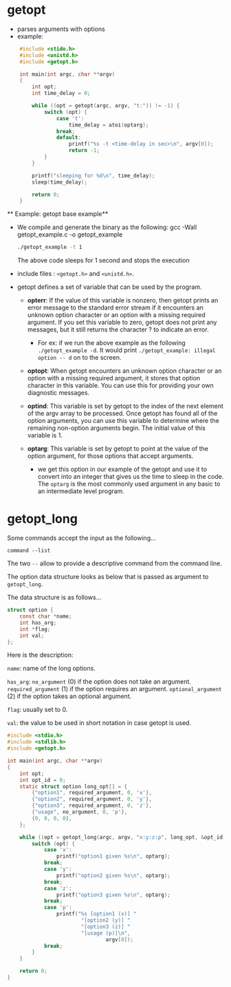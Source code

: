 # getopt

* parses arguments with options
* example:

```c
    #include <stido.h>
    #include <unistd.h>
    #include <getopt.h>

    int main(int argc, char **argv)
    {
        int opt;
        int time_delay = 0;

        while ((opt = getopt(argc, argv, "t:")) != -1) {
            switch (opt) {
                case 't':
                    time_delay = atoi(optarg);
                break;
                default:
                    printf("%s -t <time-delay in sec>\n", argv[0]);
                    return -1;
            }
        }

        printf("sleeping for %d\n", time_delay);
        sleep(time_delay);

        return 0;
    }
```

**    Example: getopt base example**

* We compile and generate the binary as the following:
      gcc -Wall getopt\_example.c -o getopt\_example

  ```bash
  ./getopt_example -t 1
  ```

  The above code sleeps for 1 second and stops the execution

* include files : `<getopt.h>` and `<unistd.h>`.

* getopt defines a set of variable that can be used by the program.

  * **opterr**: If the value of this variable is nonzero, then getopt prints an error message to the standard error stream if it encounters an unknown option character or an option with a missing required argument. If you set this variable to zero, getopt does not print any messages, but it still returns the character ? to indicate an error.

    * For ex: if we run the above example as the following `./getopt_example -d`. It would print `./getopt_example: illegal option -- d` on to the screen.

  * **optopt**: When getopt encounters an unknown option character or an option with a missing required argument, it stores that option character in this variable. You can use this for providing your own diagnostic messages.

  * **optind**:  This variable is set by getopt to the index of the next element of the argv array to be processed. Once getopt has found all of the option arguments, you can use this variable to determine where the remaining non-option arguments begin. The initial value of this variable is 1.

  * **optarg**: This variable is set by getopt to point at the value of the option argument, for those options that accept arguments.

    * we get this option in our example of the getopt and use it to convert into an integer that gives us the time to sleep in the code. The `optarg` is the most commonly used argument in any basic to an intermediate level program.



# getopt\_long

Some commands accept the input as the following...

```
command --list
```

The two  `--` allow to provide a descriptive command from the command line.

The option data structure looks as below that is passed as argument to `getopt_long`.

The data structure is as follows...

```c
struct option {
    const char *name;
    int has_arg;
    int *flag;
    int val;
};
```

Here is the description:

`name`: name of the long options.

`has_arg`:  `no_argument` \(0\) if the option does not take an argument. `required_argument` \(1\) if the option requires an argument. `optional_argument` \(2\) if the option takes an optional argument.

`flag`: usually set to 0.

`val`: the value to be used in short notation in case getopt is used.



```c
#include <stdio.h>
#include <stdlib.h>
#include <getopt.h>

int main(int argc, char **argv)
{
    int opt;
    int opt_id = 0;
    static struct option long_opt[] = {
        {"option1", required_argument, 0, 'x'},
        {"option2", required_argument, 0, 'y'},
        {"option3", required_argument, 0, 'z'},
        {"usage", no_argument, 0, 'p'},
        {0, 0, 0, 0},
    };

    while ((opt = getopt_long(argc, argv, "x:y:z:p", long_opt, &opt_id)) != -1) {
        switch (opt) {
            case 'x':
                printf("option1 given %s\n", optarg);
            break;
            case 'y':
                printf("option2 given %s\n", optarg);
            break;
            case 'z':
                printf("option3 given %s\n", optarg);
            break;
            case 'p':
                printf("%s [option1 (x)] "
                        "[option2 (y)] "
                        "[option3 (z)] "
                        "[usage (p)]\n",
                                argv[0]);
            break;
        }
    }

    return 0;
}
```

